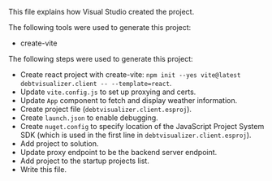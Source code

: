 This file explains how Visual Studio created the project.

The following tools were used to generate this project:
- create-vite

The following steps were used to generate this project:
- Create react project with create-vite: `npm init --yes vite@latest debtvisualizer.client -- --template=react`.
- Update `vite.config.js` to set up proxying and certs.
- Update `App` component to fetch and display weather information.
- Create project file (`debtvisualizer.client.esproj`).
- Create `launch.json` to enable debugging.
- Create `nuget.config` to specify location of the JavaScript Project System SDK (which is used in the first line in `debtvisualizer.client.esproj`).
- Add project to solution.
- Update proxy endpoint to be the backend server endpoint.
- Add project to the startup projects list.
- Write this file.
